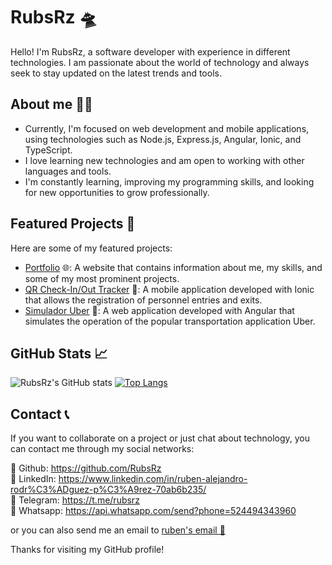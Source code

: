# RubsRz 🛸

Hello! I'm RubsRz, a software developer with experience in different technologies. I am passionate about the world of technology and always seek to stay updated on the latest trends and tools.

## About me 👨‍💻

- Currently, I'm focused on web development and mobile applications, using technologies such as Node.js, Express.js, Angular, Ionic, and TypeScript.
- I love learning new technologies and am open to working with other languages and tools.
- I'm constantly learning, improving my programming skills, and looking for new opportunities to grow professionally.

## Featured Projects 🚀

Here are some of my featured projects:

- [Portfolio](https://ruben-rodriguez.netlify.app/) 🌐: A website that contains information about me, my skills, and some of my most prominent projects.
- [QR Check-In/Out Tracker](https://github.com/RubsRz/QR-Check-In-Out-Tracker) 📲: A mobile application developed with Ionic that allows the registration of personnel entries and exits.
- [Simulador Uber](https://github.com/RubsRz/SimuladorUber) 🚗: A web application developed with Angular that simulates the operation of the popular transportation application Uber.

## GitHub Stats 📈

![RubsRz's GitHub stats](https://github-readme-stats.vercel.app/api?username=RubsRz&show_icons=true&theme=radical&count_private=true) 
[![Top Langs](https://github-readme-stats.vercel.app/api/top-langs/?username=RubsRz&layout=compact&theme=radical&langs_count=6&hide=html,css)](https://github.com/anuraghazra/github-readme-stats)

## Contact 📞

If you want to collaborate on a project or just chat about technology, you can contact me through my social networks:

🐙 Github: https://github.com/RubsRz <br>
🔗 LinkedIn: https://www.linkedin.com/in/ruben-alejandro-rodr%C3%ADguez-p%C3%A9rez-70ab6b235/ <br>
💬 Telegram: https://t.me/rubsrz <br>
📱 Whatsapp: https://api.whatsapp.com/send?phone=524494343960 <br>

or you can also send me an email to <a href="mailto:rodriguezperezrubenalejandro@gmail.com">ruben's email 📧</a>

Thanks for visiting my GitHub profile!
